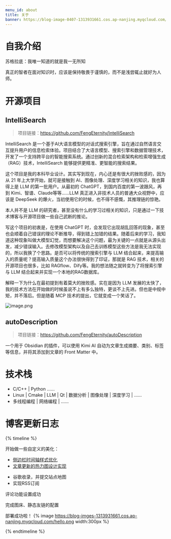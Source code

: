 ```yaml
---
menu_id: about
title: 关于
banner: https://blog-image-0407-1313931661.cos.ap-nanjing.myqcloud.com/code-5113374_1280.jpg?imageSlim
---
```

# 自我介绍
苏格拉底：我唯一知道的就是我一无所知

真正的智者在面对知识时，应该是保持敬畏于谨慎的，而不是浅尝辄止就好为人师。

# 开源项目
## IntelliSearch

> 项目链接：https://github.com/FengEternity/IntelliSearch

IntelliSearch 是一个基于AI大语言模型的对话式搜索引擎，旨在通过自然语言交互提升用户的信息检索体验。项目结合了大语言模型、搜索引擎和数据管理技术，开发了一个支持跨平台的智能搜索系统。通过创新的混合检索架构和检索增强生成（RAG）技术，IntelliSearch 能够提供更精准、更智能的搜索结果。

这个项目是我的本科毕业设计。其实写到现在，内心还是有很大的挫败感的，因为从 21 年上大学开始，就可是接触到 AI、图像处理、深度学习相关的知识，我也算得上是 LLM 的第一批用户。从最初的 ChatGPT，到国内百度的第一波跟风，再到 Kimi、智谱、Claude等等……LLM 真正进入非技术人员的普通大众视野中，应该是 DeepSeek 的爆火，当初使用它的时候，也不得不感慨，其推理链的惊艳。

本人并不是 LLM 的研究者，甚至没有什么的学习过相关的知识，只是通过一下技术博客与开源项目做一些自己武断的推论。

写这个项目的初衷是，在使用 ChatGPT 时，会发现它出现胡乱回答的现象，甚至也会顺着自己错误的理论不断推导，得到错上加错的结果。随着后来的学习，我知道这种现象叫做大模型幻觉，而想要解决这个问题，最为关键的一点就是从源头出发，减少错误输入​。去修改模型架构以及自己去训练模型这些方法是我无法实现的，所以我换了个思路。是否可以将传统的搜索引擎与 LLM 结合起来，来提高输入的质量呢？提高输入质量这个办法很快得到了印证，那就是 RAG 技术，相关的开源项目也很多，比如 RAGflow、Dify等。我的想法随之就转变为了将搜索引擎与 LLM 结合起来并实现一个本地的RAG数据库。

解释一下为什么在最初提到有着莫大的挫败感。实在是因为 LLM 发展的太快了，我的技术方法在开始做的时候虽说不上有多么独特，更谈不上先进。但也是中规中矩，并不落后。但是随着 MCP 技术的提出，它就变成一个笑话了。


![image.png](https://blog-image-0407-1313931661.cos.ap-nanjing.myqcloud.com/20250411235533355.png?imageSlim)

## autoDescription

> 项目链接：https://github.com/FengEternity/autoDescription

一个用于 Obsidian 的插件，可以使用 Kimi AI 自动为文章生成摘要、类别、标签等信息，并将其添加到文章的 Front Matter 中。

# 技术栈

* C/C++ | Python ……
* Linux | Cmake | LLM | Qt | 数据分析 | 图像处理 | 深度学习 | ……
* 多线程编程 | 网络编程 | ……


# 博客更新日志

{% timeline %}

<!-- node 2025 年 4 月 13 日 -->
开始做一些自定义的美化：
* [侧边栏时间轴样式优化](https://www.montylee.cn/2025/04/11/Hexo-stellar%E4%B8%BB%E9%A2%98%E4%BE%A7%E8%BE%B9%E6%A0%8F%E6%97%B6%E9%97%B4%E8%BD%B4%E6%A0%B7%E5%BC%8F%E4%BC%98%E5%8C%96/)
* [文章更新的热力图设计实现](https://www.montylee.cn/2025/04/12/Hexo-stellar%E5%8D%9A%E5%AE%A2%E7%83%AD%E5%8A%9B%E5%9B%BE%E8%AE%BE%E8%AE%A1%E4%B8%8E%E5%AE%9E%E7%8E%B0/)


<!-- node 2025 年 4 月 9 日 -->
* 谷歌收录，并提交站点地图
* 实现RSS订阅


<!-- node 2024 年 6 月 7 日 -->
评论功能设置成功

<!-- node 2024 年 5 月 8 日 -->
完成图床、静态友链的配置

<!-- node 2024 年 5 月 7 日 -->
部署成功啦！
{% image https://blog-imges-1313931661.cos.ap-nanjing.myqcloud.com/hello.png width:300px %}

{% endtimeline %}